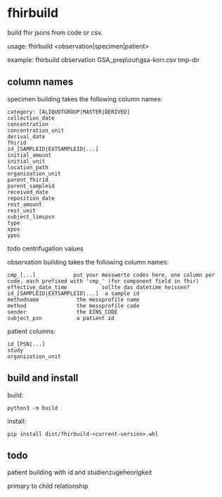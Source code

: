 # fhirbuild

build fhir jsons from code or csv.

usage: fhirbuild <observation|specimen|patient> <in csv> <out dir>

example: fhirbuild observation GSA_prep\out\gsa-korr.csv tmp-dir

## column names

specimen building takes the following column names:

```
category: [ALIQUOTGROUP|MASTER|DERIVED]
collection_date
concentration
concentration_unit
derival_date
fhirid
id_[SAMPLEID|EXTSAMPLEID|...]
initial_amount
initial_unit
location_path
organization_unit
parent_fhirid
parent_sampleid
received_date
reposition_date
rest_amount
rest_unit
subject_limspsn
type
xpos
ypos
```

todo centrifugation values

observation building takes the following column names:

```
cmp_[...]            put your messwerte codes here, one column per code, each prefixed with 'cmp_' (for component field in fhir)
effective_date_time           sollte das datetime heissen?
id_[SAMPLEID|EXTSAMPLEID|...]  a sample id
methodname            the messprofile name
method                the messprofile code
sender                the EINS_CODE
subject_psn           a patient id
```

patient columns:

```
id_[PSN|...]
study
organization_unit
```


## build and install

build:

```
python3 -m build
```

install:

```
pip install dist/fhirbuild-<current-version>.whl
```


## todo

patient building with id and studienzugeheorigkeit

primary to child relationship
